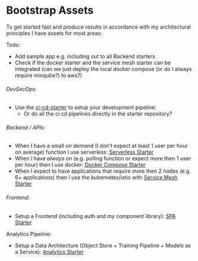 # Bootstrap Assets

To get started fast and produce results in accordance with my architectural principles I have assets for most areas:

Todo:

* Add sample app e.g. including out to all Backend starters
* Check if the docker starter and the service mesh starter can be integrated \(can we just deploy the local docker compose \(or do I always require minqube?\)  to aws?\)

###### DevSecOps:

* Use the [ci-cd-starter](#) to setup your development pipeline:
  * Or do all the ci cd pipelines directly in the starter repository? 

###### Backend / APIs:

* When I have a small _on demand_ \(I don't expect at least 1 user per hour on average\) function I use serverless: [Serverless Starter](#) 
* When I have _always on_ \(e.g. polling function or expect more then 1 user per hour\) then I use docker: [Docker Compose Starter](#) 
* When I expect to have applications that require more then 2 nodes \(e.g. 6+ applications\) then I use the kubernetes/istio with [Service Mesh Starter](https://github.com/denseidel/cloud-setup)

###### Frontend:

* Setup a Frontend \(including auth and my component library\): [SPA Starter](#)

Analytics Pipeline:

* Setup a Data Architecture \(Object Store + Training Pipeline + Models as a Service\): [Analytics Starter](#)



